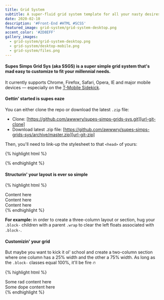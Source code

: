 ```yaml
---
title: Grid System
subtitle: A super-fluid grid system template for all your nasty desires.
date: 2020-02-10
description: '#Front-End #HTML #SCSS'
featured_image: grid-system/grid-system-desktop.png
accent_color: '#2D8EFF'
gallery_images:
  - grid-system/grid-system-desktop.png
  - grid-system/desktop-mobile.png
  - grid-system/files.png
---
```


#### **Supes Simps Grid Sys** (aka SSGS) is a super simple grid system that's mad easy to customize to fit your millennial needs.

It currently supports Chrome, Firefox, Safari, Opera, IE and major mobile devices — especially on the [T-Mobile Sidekick][url-tmobile-sidekick].

#### Gettin' started is supes eaze

You can either clone the repo or download the latest `.zip` file:

- Clone: [https://github.com/awwwry/supes-simps-grids-sys.git][url-git-clone]
- Download latest .zip file: [https://github.com/awwwry/supes-simps-grids-sys/archive/master.zip][url-git-zip]

Then, you'll need to link-up the stylesheet to that `<head>` of yours:

{% highlight html %}
<link rel="stylesheet" type="text/css" href="style/sheet.css">
{% endhighlight %}

#### Structurin' your layout is ever so simple

{% highlight html %}
<div class="wrap">
	<div class="block-3">Content here</div>
	<div class="block-3">Content here</div>
	<div class="block-3">Content here</div>
</div>
{% endhighlight %}

**For example:** in order to create a three-column layout or section, hug your `.block-` children with a parent `.wrap` to clear the left floats associated with `.block-`.

#### Customizin' your grid

But maybe you want to kick it ol' school and create a two-column section where one column has a 25% width and the other a 75% width. As long as the `.block-` classes equal 100%, it'll be fire 🔥

{% highlight html %}
<div class="wrap">
    <div class="block-25">Some rad content here</div>
    <div class="block-75">Some dope content here</div>
</div>
{% endhighlight %}

[url-tmobile-sidekick]: https://www.t-mobile.com/brand/sidekick
[url-git-clone]: https://github.com/awwwry/supes-simps-grids-sys.git
[url-git-zip]: https://github.com/awwwry/supes-simps-grids-sys/archive/master.zip